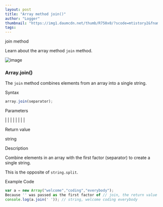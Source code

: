 ```yaml
---
layout: post
title: "Array method join()"
author: "Logger"
thumbnail: "https://img1.daumcdn.net/thumb/R750x0/?scode=mtistory2&fname=https%3A%2F%2Ft1.daumcdn.net%2Fcfile%2Ftistory%2F2303393456BB2F5506"
tags: 
---
```



join method

Learn about the array method `join` method.

![image](https://t1.daumcdn.net/cfile/tistory/2303393456BB2F5506)

### Array.join()

The `join` method combines elements from an array into a single string.

Syntax

```js
array.join(separator);
```

Parameters

| |
| |
| |
| |

Return value

string

Description

Combine elements in an array with the first factor (separator) to create a single string.

This is the opposite of `string.split`.

Example Code

```js
var a = new Array("welcome","coding","everybody");
Because '' was passed as the first factor of // join, the return value returns a result with a space between the element and the element.
console.log(a.join(' ')); // string, welcome coding everybody
```